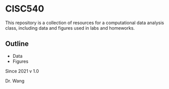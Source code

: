 # CISC540
This repository is a collection of resources for a computational data analysis class, including data and figures used in labs and homeworks.

## Outline
- Data
- Figures

Since 2021
v 1.0

Dr. Wang
